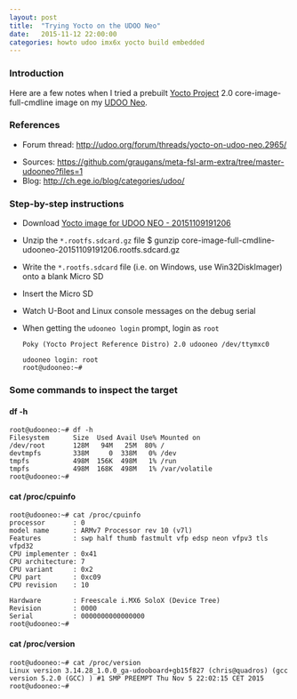 ```yaml
---
layout: post
title:  "Trying Yocto on the UDOO Neo"
date:   2015-11-12 22:00:00
categories: howto udoo imx6x yocto build embedded
---
```


### Introduction

Here are a few notes when I tried a prebuilt [Yocto Project](https://www.yoctoproject.org/) 2.0 core-image-full-cmdline image on my [UDOO Neo](http://www.udoo.org/udoo-neo/).

### References

* Forum thread: <http://udoo.org/forum/threads/yocto-on-udoo-neo.2965/>
- Sources: <https://github.com/graugans/meta-fsl-arm-extra/tree/master-udooneo?files=1>
- Blog: <http://ch.ege.io/blog/categories/udoo/>

### Step-by-step instructions

- Download [Yocto image for UDOO NEO - 20151109191206](https://www.dropbox.com/s/a1qng0ukoqynift/core-image-full-cmdline-udooneo-20151109191206.rootfs.sdcard.gz?dl=0)

- Unzip the `*.rootfs.sdcard.gz` file
      $ gunzip core-image-full-cmdline-udooneo-20151109191206.rootfs.sdcard.gz

- Write the `*.rootfs.sdcard` file (i.e. on Windows, use Win32DiskImager) onto a blank Micro SD

- Insert the Micro SD

- Watch U-Boot and Linux console messages on the debug serial

- When getting the `udooneo login` prompt, login as `root`

  ```
  Poky (Yocto Project Reference Distro) 2.0 udooneo /dev/ttymxc0

  udooneo login: root
  root@udooneo:~#
  ```

### Some commands to inspect the target

#### df -h

```
root@udooneo:~# df -h
Filesystem      Size  Used Avail Use% Mounted on
/dev/root       128M   94M   25M  80% /
devtmpfs        338M     0  338M   0% /dev
tmpfs           498M  156K  498M   1% /run
tmpfs           498M  168K  498M   1% /var/volatile
root@udooneo:~#
```

#### cat /proc/cpuinfo

```
root@udooneo:~# cat /proc/cpuinfo
processor       : 0
model name      : ARMv7 Processor rev 10 (v7l)
Features        : swp half thumb fastmult vfp edsp neon vfpv3 tls vfpd32
CPU implementer : 0x41
CPU architecture: 7
CPU variant     : 0x2
CPU part        : 0xc09
CPU revision    : 10

Hardware        : Freescale i.MX6 SoloX (Device Tree)
Revision        : 0000
Serial          : 0000000000000000
root@udooneo:~#
```

#### cat /proc/version

```
root@udooneo:~# cat /proc/version
Linux version 3.14.28_1.0.0_ga-udooboard+gb15f827 (chris@quadros) (gcc version 5.2.0 (GCC) ) #1 SMP PREEMPT Thu Nov 5 22:02:15 CET 2015
root@udooneo:~#
```

<!-- EOF -->
